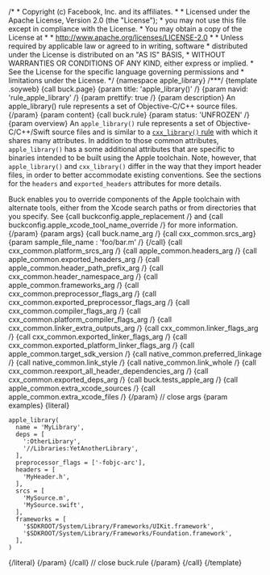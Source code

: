 /\* \* Copyright (c) Facebook, Inc. and its affiliates. \* \* Licensed
under the Apache License, Version 2.0 (the \"License\"); \* you may not
use this file except in compliance with the License. \* You may obtain a
copy of the License at \* \* http://www.apache.org/licenses/LICENSE-2.0
\* \* Unless required by applicable law or agreed to in writing,
software \* distributed under the License is distributed on an \"AS IS\"
BASIS, \* WITHOUT WARRANTIES OR CONDITIONS OF ANY KIND, either express
or implied. \* See the License for the specific language governing
permissions and \* limitations under the License. \*/ {namespace
apple_library} /\*\*\*/ {template .soyweb} {call buck.page} {param
title: \'apple_library()\' /} {param navid: \'rule_apple_library\' /}
{param prettify: true /} {param description} An apple_library() rule
represents a set of Objective-C/C++ source files. {/param} {param
content} {call buck.rule} {param status: \'UNFROZEN\' /} {param
overview} An `apple_library()` rule represents a set of
Objective-C/C++/Swift source files and is similar to a [`cxx_library()`
rule](%7BROOT%7Drule/cxx_library.html) with which it shares many
attributes. In addition to those common attributes, `apple_library()`
has a some additional attributes that are specific to binaries intended
to be built using the Apple toolchain. Note, however, that
`apple_library()` and `cxx_library()` differ in the way that they import
header files, in order to better accommodate existing conventions. See
the sections for the `headers` and `exported_headers` attributes for
more details.

Buck enables you to override components of the Apple toolchain with
alternate tools, either from the Xcode search paths or from directories
that you specify. See {call buckconfig.apple_replacement /} and {call
buckconfig.apple_xcode_tool_name_override /} for more information.
{/param} {param args} {call buck.name_arg /} {call cxx_common.srcs_arg}
{param sample_file_name : \'foo/bar.m\' /} {/call} {call
cxx_common.platform_srcs_arg /} {call apple_common.headers_arg /} {call
apple_common.exported_headers_arg /} {call
apple_common.header_path_prefix_arg /} {call
cxx_common.header_namespace_arg /} {call apple_common.frameworks_arg /}
{call cxx_common.preprocessor_flags_arg /} {call
cxx_common.exported_preprocessor_flags_arg /} {call
cxx_common.compiler_flags_arg /} {call
cxx_common.platform_compiler_flags_arg /} {call
cxx_common.linker_extra_outputs_arg /} {call cxx_common.linker_flags_arg
/} {call cxx_common.exported_linker_flags_arg /} {call
cxx_common.exported_platform_linker_flags_arg /} {call
apple_common.target_sdk_version /} {call native_common.preferred_linkage
/} {call native_common.link_style /} {call native_common.link_whole /}
{call cxx_common.reexport_all_header_dependencies_arg /} {call
cxx_common.exported_deps_arg /} {call buck.tests_apple_arg /} {call
apple_common.extra_xcode_sources /} {call apple_common.extra_xcode_files
/} {/param} // close args {param examples} {literal}

``` {.prettyprint .lang-py}
apple_library(
  name = 'MyLibrary',
  deps = [
    ':OtherLibrary',
    '//Libraries:YetAnotherLibrary',
  ],
  preprocessor_flags = ['-fobjc-arc'],
  headers = [
    'MyHeader.h',
  ],
  srcs = [
    'MySource.m',
    'MySource.swift',
  ],
  frameworks = [
    '$SDKROOT/System/Library/Frameworks/UIKit.framework',
    '$SDKROOT/System/Library/Frameworks/Foundation.framework',
  ],
)
```

{/literal} {/param} {/call} // close buck.rule {/param} {/call}
{/template}
